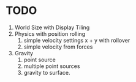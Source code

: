 # TODO

1. World Size with Display Tiling
2. Physics with position rolling
    1.  simple velocity settings x + y with rollover
    2.  simple velocity from forces 
3. Gravity
    1. point source
    2. multiple point sources
    3. gravity to surface.